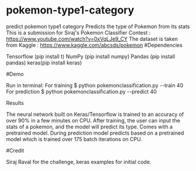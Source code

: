 # pokemon-type1-category
predict pokemon type1 category
Predicts the type of Pokemon from its stats 
This is a submission for Siraj's Pokemon Classifier Contest : https://www.youtube.com/watch?v=0xVqLJe9_CY 
The dataset is taken from Kaggle : https://www.kaggle.com/abcsds/pokemon
#Dependencies

Tensorflow (pip install t) 
NumPy (pip install numpy) 
Pandas (pip install pandas) 
keras(pip install keras)

#Demo

Run in terminal: 
For training
$ python pokemonclassification.py --train 40
For prediction
$ python pokemonclassification.py --predict 40

Results

The neural network built on Keras/Tensorflow is trained to an accuracy of over 90% in a few minutes on CPU. After training, the user can input the stats of a pokemon, and the model will predict its type. Comes with a pretrained model. During prediction model predicts based on a pretrained model which is trained over 175 batch iterations on CPU.

#Credit

Siraj Raval for the challenge, keras examples for initial code.
